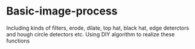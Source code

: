 # Basic-image-process
Including kinds of filters, erode, dilate, top hat, black hat, edge deterctors and hough circle detectors etc. 
Using DIY algorithm to realize these functions
